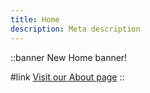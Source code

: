 ```yaml
---
title: Home
description: Meta description
---
```


::banner
New Home banner!

#link
[Visit our About page](/about)
::
